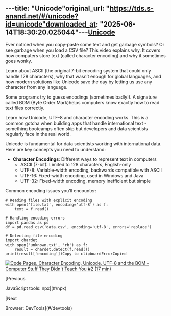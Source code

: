 ---title: "Unicode"original_url: "https://tds.s-anand.net/#/unicode?id=unicode"downloaded_at: "2025-06-14T18:30:20.025044"---[Unicode](#/unicode?id=unicode)
-------------------------------

Ever noticed when you copy-paste some text and get garbage symbols? Or see garbage when you load a CSV file? This video explains why. It covers how computers store text (called character encoding) and why it sometimes goes wonky.

Learn about ASCII (the original 7-bit encoding system that could only handle 128 characters), why that wasn’t enough for global languages, and how modern solutions like Unicode save the day by letting us use any character from any language.

Some programs try to guess encodings (sometimes badly!). A signature called BOM (Byte Order Mark)helps computers know exactly how to read text files correctly.

Learn how Unicode, UTF-8 and character encoding works. This is a common gotcha when building apps that handle international text - something bootcamps often skip but developers and data scientists regularly face in the real world.

Unicode is fundamental for data scientists working with international data. Here are key concepts you need to understand:

* **Character Encodings**: Different ways to represent text in computers
  + ASCII (7-bit): Limited to 128 characters, English-only
  + UTF-8: Variable-width encoding, backwards compatible with ASCII
  + UTF-16: Fixed-width encoding, used in Windows and Java
  + UTF-32: Fixed-width encoding, memory inefficient but simple

Common encoding issues you’ll encounter:

```
# Reading files with explicit encoding
with open('file.txt', encoding='utf-8') as f:
    text = f.read()

# Handling encoding errors
import pandas as pd
df = pd.read_csv('data.csv', encoding='utf-8', errors='replace')

# Detecting file encoding
import chardet
with open('unknown.txt', 'rb') as f:
    result = chardet.detect(f.read())
print(result['encoding'])Copy to clipboardErrorCopied
```

[![Code Pages, Character Encoding, Unicode, UTF-8 and the BOM - Computer Stuff They Didn't Teach You #2 (17 min)](https://i.ytimg.com/vi_webp/jeIBNn5Y5fI/sddefault.webp)](https://youtu.be/jeIBNn5Y5fI)

[Previous

JavaScript tools: npx](#/npx)

[Next

Browser: DevTools](#/devtools)